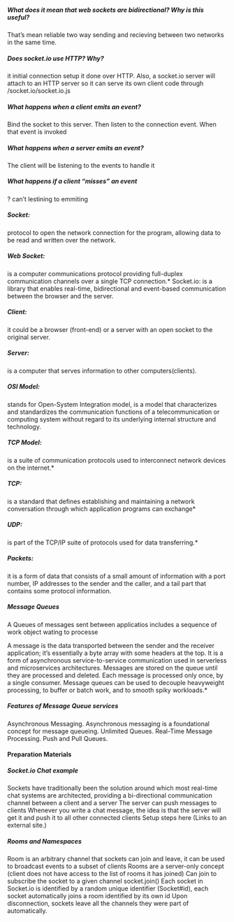 ##### What does it mean that web sockets are bidirectional? Why is this useful?
 That’s mean reliable two way sending and recieving between two networks in the same time.

##### Does socket.io use HTTP? Why?
 it initial connection setup it done over HTTP. Also, a socket.io server will attach to an HTTP server so it can serve its own client code through /socket.io/socket.io.js

##### What happens when a client emits an event?
 Bind the socket to this server. Then listen to the connection event. When that event is invoked

##### What happens when a server emits an event? 
The client will be listening to the events to handle it

##### What happens if a client “misses” an event
? can’t lestining to emmiting

##### Socket:
protocol to open the network connection for the program, allowing data to be read and written over the network.

##### Web Socket:
is a computer communications protocol providing full-duplex communication channels over a single TCP connection.*
Socket.io:
is a library that enables real-time, bidirectional and event-based communication between the browser and the server.

##### Client:
it could be a browser (front-end) or a server with an open socket to the original server.

##### Server:
is a computer that serves information to other computers(clients).

##### OSI Model:
stands for Open-System Integration model, is a model that characterizes and standardizes the communication functions of a telecommunication or computing system without regard to its underlying internal structure and technology.

##### TCP Model:
is a suite of communication protocols used to interconnect network devices on the internet.*
##### TCP:
is a standard that defines establishing and maintaining a network conversation through which application programs can exchange*
##### UDP:
is part of the TCP/IP suite of protocols used for data transferring.*
##### Packets:
it is a form of data that consists of a small amount of information with a port number, IP addresses to the sender and the caller, and a tail part that contains some protocol information.

##### Message Queues
A Queues of messages sent between applicatios includes a sequence of work object wating to processe

A message is the data transported between the sender and the receiver application; it’s essentially a byte array with some headers at the top. It is a form of asynchronous service-to-service communication used in serverless and microservices architectures. Messages are stored on the queue until they are processed and deleted. Each message is processed only once, by a single consumer. Message queues can be used to decouple heavyweight processing, to buffer or batch work, and to smooth spiky workloads.*

##### Features of Message Queue services
Asynchronous Messaging. Asynchronous messaging is a foundational concept for message queueing.
Unlimited Queues.
Real-Time Message Processing.
Push and Pull Queues.

#### Preparation Materials

##### Socket.io Chat example


Sockets have traditionally been the solution around which most real-time chat systems are architected, providing a bi-directional communication channel between a client and a server
The server can push messages to clients
Whenever you write a chat message, the idea is that the server will get it and push it to all other connected clients
Setup steps here (Links to an external site.)


##### Rooms and Namespaces


Room is an arbitrary channel that sockets can join and leave, it can be used to broadcast events to a subset of clients
Rooms are a server-only concept (client does not have access to the list of rooms it has joined)
Can join to subscribe the socket to a given channel socket.join()
Each socket in Socket.io is identified by a random unique identifier (Socket#id), each socket automatically joins a room identified by its own id
Upon disconnection, sockets leave all the channels they were part of automatically.
